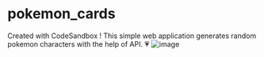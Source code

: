# pokemon_cards
Created with CodeSandbox !
This simple web application generates random pokemon characters with the help of API. 💗
![image](https://github.com/pxnchxm1/pokemon_cards/assets/117977315/b274e2b6-3efa-4c0e-b7d3-f1506982d0c5)


